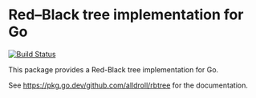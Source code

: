 # Red–Black tree implementation for Go

[![Build Status](https://travis-ci.com/alldroll/rbtree.svg?token=b8SvXw1UYevFJyi7Pxqp&branch=main)](https://travis-ci.com/alldroll/rbtree)

This package provides a Red-Black tree implementation for Go.

See https://pkg.go.dev/github.com/alldroll/rbtree for the documentation.

